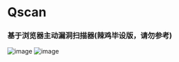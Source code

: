 # Qscan
### 基于浏览器主动漏洞扫描器(辣鸡毕设版，请勿参考)
![image](https://user-images.githubusercontent.com/74341584/227598812-8ac2b690-1ed4-4937-9479-b18cbaea0aaa.png)
![image](https://user-images.githubusercontent.com/74341584/227604044-bfdf869b-ef17-45e9-bd4c-3c3f4174146b.png)
